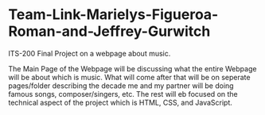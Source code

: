 # Team-Link-Marielys-Figueroa-Roman-and-Jeffrey-Gurwitch
ITS-200 Final Project on a webpage about music.
  
<p>The Main Page of the Webpage will be discussing what the entire Webpage will be about which is music. What will come after that will be on seperate pages/folder describing the decade me and my partner will be doing famous songs, composer/singers, etc. The rest will eb focused on the technical aspect of the project which is HTML, CSS, and JavaScript. <p/>
